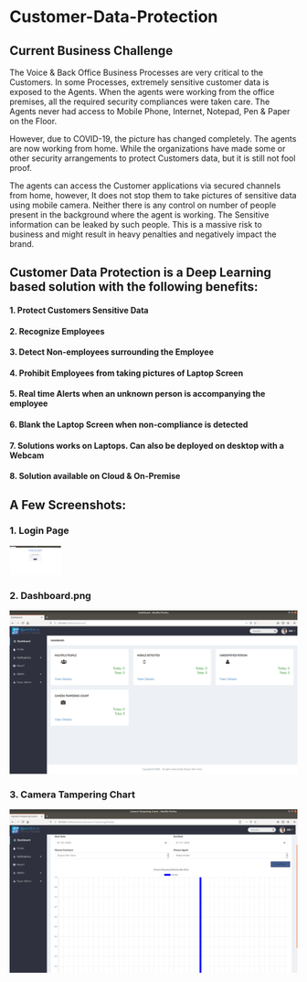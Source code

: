 # Customer-Data-Protection

##  Current Business Challenge

The Voice & Back Office Business Processes are very critical to the Customers. In some Processes, extremely sensitive customer data is exposed to the Agents. When the agents
were working from the office premises, all the required security compliances were taken care. The Agents never had access to Mobile Phone, Internet, Notepad, Pen & Paper on the Floor.

However, due to COVID-19, the picture has changed completely. The agents are now working from home. While the organizations have made some or other security arrangements to protect Customers data, but it is still not fool proof.

The agents can access the Customer applications via secured channels from home, however, It does not stop them to take pictures of sensitive data using mobile camera. Neither there is any control on number of people present in the background where the agent is working. The Sensitive information can be leaked by such people. This is a massive risk to business and might result in heavy penalties and negatively impact the brand.

## Customer Data Protection is a Deep Learning based solution with the following benefits:
#### 1. Protect Customers Sensitive Data
#### 2. Recognize Employees
#### 3. Detect Non-employees surrounding the Employee
#### 4. Prohibit Employees from taking pictures of Laptop Screen
#### 5. Real time Alerts when an unknown person is accompanying the employee
#### 6. Blank the Laptop Screen when non-compliance is detected
#### 7. Solutions works on Laptops. Can also be deployed on desktop with a Webcam
#### 8. Solution available on Cloud & On-Premise


## A Few Screenshots:

### 1. Login Page

<img src="Screenshots/Login.png" width="90">


### 2. Dashboard.png

![](Screenshots/Dashboard.png)


### 3. Camera Tampering Chart 

![](Screenshots/CameraTamperingDashboard.png)
